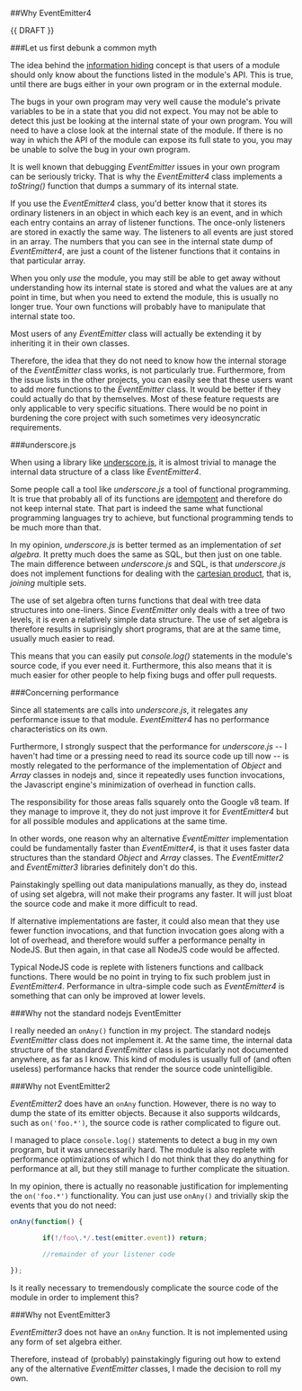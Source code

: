 ##Why EventEmitter4

{{ DRAFT }}

###Let us first debunk a common myth

The idea behind the [information hiding](http://en.wikipedia.org/wiki/Information_hiding) concept is that users of a module should only know about the functions listed in the module's API. This is true, until there are bugs either in your own program or in the external module.

The bugs in your own program may very well cause the module's private variables to be in a state that you did not expect. You may not be able to detect this just be looking at the internal state of your own program. You will need to have a close look at the internal state of the module. If there is no way in which the API of the module can expose its full state to you, you may be unable to solve the bug in your own program.

It is well known that debugging _EventEmitter_ issues in your own program can be seriously tricky. That is why the _EventEmitter4_ class implements a _toString()_ function that dumps a summary of its internal state.

If you use the _EventEmitter4_ class, you'd better know that it stores its ordinary listeners in an object in which each key is an event, and in which each entry contains an array of listener functions. The once-only listeners are stored in exactly the same way. The listeners to all events are just stored in an array. The numbers that you can see in the internal state dump of _EventEmitter4_, are just a count of the listener functions that it contains in that particular array.

When you only _use_ the module, you may still be able to get away without understanding how its internal state is stored and what the values are at any point in time, but when you need to extend the module, this is usually no longer true. Your own functions will probably have to manipulate that internal state too.

Most users of any _EventEmitter_ class will actually be extending it by inheriting it in their own classes.

Therefore, the idea that they do not need to know how the internal storage of the _EventEmitter_ class works, is not particularly true. Furthermore, from the issue lists in the other projects, you can easily see that these users want to add more functions to the _EventEmitter_ class. It would be better if they could actually do that by themselves. Most of these feature requests are only applicable to very specific situations. There would be no point in burdening the core project with such sometimes very ideosyncratic requirements.

###underscore.js

When using a library like [underscore.js](http://underscorejs.org), it is almost trivial to manage the internal data structure of a class like _EventEmitter4_.

Some people call a tool like _underscore.js_ a tool of functional programming. It is true that probably all of its functions are [idempotent](http://en.wikipedia.org/wiki/Idempotence) and therefore do not keep internal state. That part is indeed the same what functional programming languages try to achieve, but functional programming tends to be much more than that.

In my opinion, _underscore.js_ is better termed as an implementation of _set algebra_. It pretty much does the same as SQL, but then just on one table. The main difference between _underscore.js_ and SQL, is that _underscore.js_ does not implement functions for dealing with the [cartesian product](http://en.wikipedia.org/wiki/Cartesian_product), that is, _joining_ multiple sets.

The use of set algebra often turns functions that deal with tree data structures into one-liners. Since _EventEmitter_ only deals with a tree of two levels, it is even a relatively simple data structure. The use of set algebra is therefore results in suprisingly short programs, that are at the same time, usually much easier to read.

This means that you can easily put _console.log()_ statements in the module's source code, if you ever need it. Furthermore, this also means that it is much easier for other people to help fixing bugs and offer pull requests.

###Concerning performance

Since all statements are calls into _underscore.js_, it relegates any performance issue to that module. _EventEmitter4_ has no performance characteristics on its own.

Furthermore, I strongly suspect that the performance for _underscore.js_ -- I haven't had time or a pressing need to read its source code up till now -- is mostly relegated to the performance of the implementation of _Object_ and _Array_ classes in nodejs and, since it repeatedly uses function invocations, the Javascript engine's minimization of overhead in function calls.

The responsibility for those areas falls squarely onto the Google v8 team. If they manage to improve it, they do not just improve it for _EventEmitter4_ but for all possible modules and applications at the same time.


In other words, one reason why an alternative _EventEmitter_ implementation could be fundamentally faster than _EventEmitter4_, is that it uses faster data structures than the standard _Object_ and _Array_ classes. The _EventEmitter2_ and _EventEmitter3_ libraries definitely don't do this.

Painstakingly spelling out data manipulations manually, as they do, instead of using set algebra, will not make their programs any faster. It will just bloat the source code and make it more difficult to read. 

If alternative implementations are faster, it could also mean that they use fewer function invocations, and that function invocation goes along with a lot of overhead, and therefore would suffer a performance penalty in NodeJS. But then again, in that case all NodeJS code would be affected.

Typical NodeJS code is replete with listeners functions and callback functions. There would be no point in trying to fix such problem just in _EventEmitter4_. Performance in ultra-simple code such as _EventEmitter4_ is something that can only be improved at lower levels.

###Why not the standard nodejs EventEmitter

I really needed an `onAny()` function in my project. The standard nodejs _EventEmitter_ class does not implement it. At the same time, the internal data structure of the standard _EventEmitter_ class is particularly not documented anywhere, as far as I know. This kind of modules is usually full of (and often useless) performance hacks that render the source code unintelligible. 

###Why not EventEmitter2

_EventEmitter2_ does have an `onAny` function. However, there is no way to dump the state of its emitter objects. Because it also supports wildcards, such as `on('foo.*')`, the source code is rather complicated to figure out.

I managed to place `console.log()` statements to detect a bug in my own program, but it was unnecessarily hard. The module is also replete with performance optimizations of which I do not think that they do anything for performance at all, but they still manage to further complicate the situation.

In my opinion, there is actually no reasonable justification for implementing the `on('foo.*')` functionality. You can just use `onAny()` and trivially skip the events that you do not need:

```javascript
onAny(function() {

        if(!/foo\.*/.test(emitter.event)) return;

        //remainder of your listener code

});
```

Is it really necessary to tremendously complicate the source code of the module in order to implement this? 

###Why not EventEmitter3

_EventEmitter3_ does not have an `onAny` function. It is not implemented using any form of set algebra either.

Therefore, instead of (probably) painstakingly figuring out how to extend any of the alternative _EventEmitter_ classes, I made the decision to roll my own.

